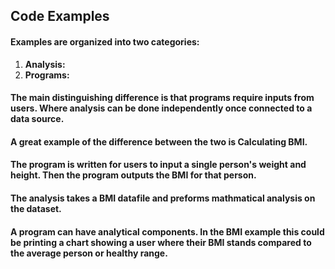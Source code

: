 ## Code Examples 

#### Examples are organized into two categories: 

1. **Analysis:**
2. **Programs:**

#### The main distinguishing difference is that programs require inputs from users. Where analysis can be done independently once connected to a data source. 
#### A great example of the difference between the two is Calculating BMI. 
#### The program is written for users to input a single person's weight and height. Then the program outputs the BMI for that person. 
#### The analysis takes a BMI datafile and preforms mathmatical analysis on the dataset. 
#### A program can have analytical components. In the BMI example this could be printing a chart showing a user where their BMI stands compared to the average person or healthy range. 
